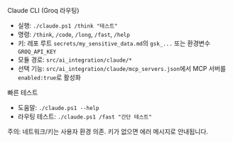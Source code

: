Claude CLI (Groq 라우팅)

- 실행: `./claude.ps1 /think "테스트"`
- 명령: `/think`, `/code`, `/long`, `/fast`, `/help`
- 키: 레포 루트 `secrets/my_sensitive_data.md`의 `gsk_...` 또는 환경변수 `GROQ_API_KEY`
- 모듈 경로: `src/ai_integration/claude/*`
- 선택 기능: `src/ai_integration/claude/mcp_servers.json`에서 MCP 서버를 `enabled:true`로 활성화

빠른 테스트
- 도움말: `./claude.ps1 --help`
- 라우팅 테스트: `./claude.ps1 /fast "간단 테스트"`

주의: 네트워크/키는 사용자 환경 의존. 키가 없으면 에러 메시지로 안내됩니다.

